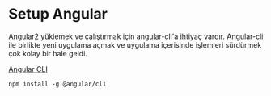 # Setup Angular

Angular2 yüklemek ve çalıştırmak için angular-cli'a ihtiyaç vardır. Angular-cli ile birlikte yeni uygulama açmak ve uygulama içerisinde işlemleri sürdürmek çok kolay bir hale geldi.

[Angular CLI](https://cli.angular.io/)

```
npm install -g @angular/cli
```